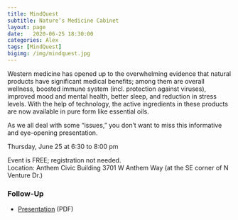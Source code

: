 ```yaml
---
title: MindQuest
subtitle: Nature’s Medicine Cabinet
layout: page
date:   2020-06-25 18:30:00
categories: Alex
tags: [MindQuest]
bigimg: /img/mindquest.jpg
---
```


Western medicine has opened up to the overwhelming evidence that natural products have significant medical benefits; among them are overall wellness, boosted immune system (incl. protection against viruses), improved mood and mental health, better sleep, and reduction in stress levels.
With the help of technology, the active ingredients in these products are now available in pure form like essential oils. 

As we all deal with some “issues,” you don’t want to miss this informative and eye-opening presentation.

Thursday, June 25 at 6:30 to 8:00 pm

Event is FREE; registration not needed.  
Location: Anthem Civic Building
3701 W Anthem Way (at the SE corner of N Venture Dr.)

### Follow-Up

* [Presentation](/assets/present/2020/mq_essential_oils.pdf) (PDF)
